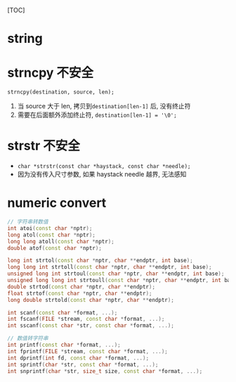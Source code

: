 [TOC]
# string

# strncpy 不安全
`strncpy(destination, source, len);`
1. 当 source 大于 len, 拷贝到`destination[len-1]` 后, 没有终止符
2. 需要在后面额外添加终止符, `destination[len-1] = '\0';`

# strstr 不安全
+ `char *strstr(const char *haystack, const char *needle);`
+ 因为没有传入尺寸参数, 如果 haystack needle 越界, 无法感知

# numeric convert
```c++
// 字符串转数值
int atoi(const char *nptr);
long atol(const char *nptr);
long long atoll(const char *nptr);
double atof(const char *nptr);

long int strtol(const char *nptr, char **endptr, int base);
long long int strtoll(const char *nptr, char **endptr, int base);
unsigned long int strtoul(const char *nptr, char **endptr, int base);
unsigned long long int strtoull(const char *nptr, char **endptr, int base);
double strtod(const char *nptr, char **endptr);
float strtof(const char *nptr, char **endptr);
long double strtold(const char *nptr, char **endptr);

int scanf(const char *format, ...);
int fscanf(FILE *stream, const char *format, ...);
int sscanf(const char *str, const char *format, ...);

// 数值转字符串
int printf(const char *format, ...);
int fprintf(FILE *stream, const char *format, ...);
int dprintf(int fd, const char *format, ...);
int sprintf(char *str, const char *format, ...);
int snprintf(char *str, size_t size, const char *format, ...);
```